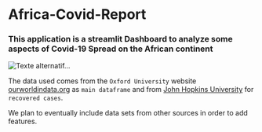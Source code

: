 # Africa-Covid-Report

### This application is a streamlit Dashboard to analyze some aspects of Covid-19 Spread on the African continent


![Texte alternatif…](https://www.iapb.org/wp-content/uploads/covid-19-french-900x511-1.jpg)


The data used comes from the `Oxford University` website [ourworldindata.org](https://github.com/owid/covid-19-data/blob/master/public/data/owid-covid-data.csv) as `main dataframe` and from [John Hopkins University](https://raw.githubusercontent.com/CSSEGISandData/COVID-19/master/csse_covid_19_data/csse_covid_19_time_series/time_series_covid19_recovered_global.csv) for `recovered cases`.

We plan to eventually include data sets from other sources in order to add features. 
